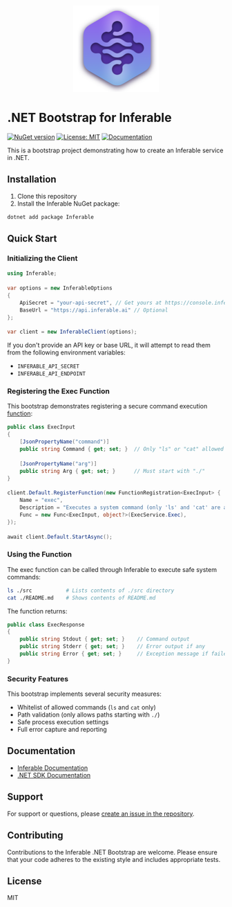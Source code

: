 <p align="center">
  <img src="../assets/logo.png" alt="Inferable Logo" width="200" />
</p>

# .NET Bootstrap for Inferable

[![NuGet version](https://img.shields.io/nuget/v/Inferable.svg)](https://www.nuget.org/packages/Inferable/)
[![License: MIT](https://img.shields.io/badge/License-MIT-yellow.svg)](https://opensource.org/licenses/MIT)
[![Documentation](https://img.shields.io/badge/docs-inferable.ai-brightgreen)](https://docs.inferable.ai/)

This is a bootstrap project demonstrating how to create an Inferable service in .NET.

## Installation

1. Clone this repository
2. Install the Inferable NuGet package:

```bash
dotnet add package Inferable
```

## Quick Start

### Initializing the Client

```csharp
using Inferable;

var options = new InferableOptions
{
    ApiSecret = "your-api-secret", // Get yours at https://console.inferable.ai
    BaseUrl = "https://api.inferable.ai" // Optional
};

var client = new InferableClient(options);
```

If you don't provide an API key or base URL, it will attempt to read them from the following environment variables:

- `INFERABLE_API_SECRET`
- `INFERABLE_API_ENDPOINT`

### Registering the Exec Function

This bootstrap demonstrates registering a secure command execution [function](https://docs.inferable.ai/pages/functions):

```csharp
public class ExecInput
{
    [JsonPropertyName("command")]
    public string Command { get; set; }  // Only "ls" or "cat" allowed

    [JsonPropertyName("arg")]
    public string Arg { get; set; }      // Must start with "./"
}

client.Default.RegisterFunction(new FunctionRegistration<ExecInput> {
    Name = "exec",
    Description = "Executes a system command (only 'ls' and 'cat' are allowed)",
    Func = new Func<ExecInput, object?>(ExecService.Exec),
});

await client.Default.StartAsync();
```

### Using the Function

The exec function can be called through Inferable to execute safe system commands:

```bash
ls ./src           # Lists contents of ./src directory
cat ./README.md    # Shows contents of README.md
```

The function returns:

```csharp
public class ExecResponse
{
    public string Stdout { get; set; }    // Command output
    public string Stderr { get; set; }    // Error output if any
    public string Error { get; set; }     // Exception message if failed
}
```

### Security Features

This bootstrap implements several security measures:

- Whitelist of allowed commands (`ls` and `cat` only)
- Path validation (only allows paths starting with `./`)
- Safe process execution settings
- Full error capture and reporting

## Documentation

- [Inferable Documentation](https://docs.inferable.ai/)
- [.NET SDK Documentation](https://docs.inferable.ai/dotnet)

## Support

For support or questions, please [create an issue in the repository](https://github.com/inferablehq/inferable/issues).

## Contributing

Contributions to the Inferable .NET Bootstrap are welcome. Please ensure that your code adheres to the existing style and includes appropriate tests.

## License

MIT
